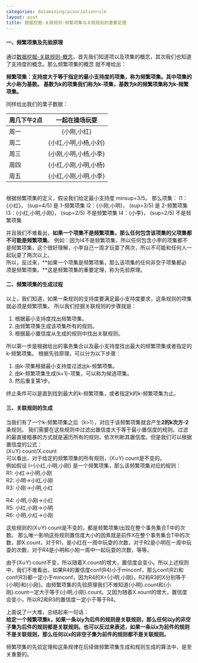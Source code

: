 ```yaml
---
categories: datamining/associationrule
layout: post
title: 数据挖掘-关联规则-频繁项集与关联规则的重要定理
---
```


#### 一、频繁项集及先验原理
通过[数据挖掘-关联规则-概念](/datamining/associationrule/2016/04/07/associationrule01/)，首先我们知道项以及项集的概念，其次我们也知道了支持度的概念。那么频繁项集的概念
就不难给出：    

**频繁项集：支持度大于等于指定的最小支持度的项集，称为频繁项集。其中项集的大小称为基数。
基数为k的项集我们称为k-项集，基数为k的频繁项集称为k-频繁项集。**

同样给出我们的栗子数据：

|周几下午2点|  一起在操场玩耍      | 
|------|:--------------------:|
| 周一 |  {小刚,小红} |
| 周二 |  {小红,小明,小杨,小刘} |
| 周三 |  {小刚,小明,小杨,小李} |
| 周四 |  {小红,小刚,小明,小杨} |
| 周五 |  {小红,小刚,小明,小李} |    

<br/>  
根据频繁项集的定义，假设我们给定最小支持度 minsup=3/5。
那么项集：    
I1：{小红}， (sup=4/5) 是 1-频繁项集       
I2：{小刚,小明}，  (sup=3/5) 是 2-频繁项集       
I3：{小红,小明,小刚}，   (sup=2/5) 不是频繁项集      
I4：{小李}，   (sup=2/5) 不是频繁项集      

并且我们不难看出，**如果一个项集不是频繁项集，那么任何包含该项集的父项集都不可能是频繁项集**。 
例如：因为I4不是频繁项集，所以任何包含小李的项集都不是频繁项集，这个很好理解，小李自己一周才玩耍了两次，所以不可能和任何人一起玩耍了两次以上。   
所以，反过来，**如果一个项集是频繁项集，那么该项集的任何非空子项集都必须是频繁项集。**这是频繁项集的重要定理，称为先验原理。

#### 二、频繁项集的生成过程
以上，我们知道，如果一条规则的支持度要满足最小支持度要求，这条规则的项集就必须是频繁项集。
所以我们挖掘关联规则的步骤就是：    
1. 根据最小支持度找出频繁项集。  
2. 由频繁项集生成该项集所有的规则。  
3. 根据最小置信度从生成的规则中找出关联规则。  

所以第一步是根据给出的事务集合以及最小支持度找出最大的频繁项集或者指定的k-频繁项集。
根据先验原理，可以分为以下步骤：    
1. 由k-项集根据最小支持度过滤出k-频繁项集。     
2. 由k-频繁项集生成(k+1)-项集，可以称为候选项集。  
3. 然后重复第1步。  

终止条件可以是直到找到最大的k-频繁项集，或者指定k的k-频繁项集为止。

#### 三、关联规则的生成
当我们有了一个k-频繁项集之后（k>1），对应于该频繁项集就会产生**2的k次方-2**条规则。
我们需要在这些规则中过滤出置信度大于等于最小置信度的规则。过滤的最直接粗暴的方式就是遍历所有的规则，依次判断其置信度。但是我们可以根据置信度的公式：    
(X∪Y)∙count/X.count    
可以看出，对于给定的频繁项集的所有规则，(X∪Y)∙count是不变的。  
例如假设 I={小红,小明,小刚} 是一个频繁项集，那么该频繁项集对应的规则：    
R1: 小红->小明,小刚   
R2: 小明->小红,小刚  
R3: 小刚->小明,小红  

R4: 小明,小刚->小红  
R5: 小红,小刚->小明  
R6: 小明,小红->小刚  

这些规则的(X∪Y)∙count是不变的，都是频繁项集I出现在整个事务集合T中的次数。
那么唯一影响这些规则置信度大小的因素就是前件X在整个事务集合T中的次数，即X.count，对于R1，是小红在一周中玩耍的次数，对于R2是小明在一周中玩耍的次数，对于R4是小明和小刚一周中一起玩耍的次数，等等。  

由于(X∪Y)∙count不变，所以随着X.count的增大，置信度会变小。所以上述规则中，我们不难看出，如果R4的置信度conf(R4)小于minconf，那么conf(R2)和conf(R3)都一定小于minconf，因为R4的X={小明,小刚}，R2和R3的X分别等于{小明}和{小刚}。由频繁项集的先验原理我们不难知道{小明}.count和{小刚}.count一定大于等于{小明,小刚}.count。又因为随着X.xount的增大，置信度会变小，所以R2和R3的置信度一定小于等于R4。    

上面说了一大堆，总结起来一句话：    
**给定一个频繁项集k，如果一条以y为后件的规则是关联规则，那么任何以y的非空子集为后件的规则都是关联规则。也可以反过来表述，如果一条以x为前件的规则不是关联规则，那么任何以x的非空子集为前件的规则都不是关联规则。**    

频繁项集的先验定理和这条规律在后续做频繁项集生成和规则生成的算法中，是至关重要的。    




